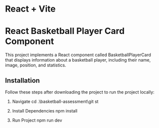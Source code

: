 # React + Vite

# React Basketball Player Card Component

This project implements a React component called BasketballPlayerCard that displays information about a basketball player, including their name, image, position, and statistics.

## Installation

Follow these steps after downloading the project to run the project locally:

1. Navigate
   cd .\basketball-assessment\git st

2. Install Dependencies
    npm install

3. Run Project
    npm run dev